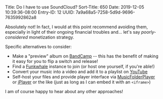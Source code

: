 Title: Do I have to use SoundCloud?
Sort-Title: 650
Date: 2019-12-05 10:39:36-08:00
Entry-ID: 12
UUID: 7a9a68a5-7258-5d9d-9696-7635992862a8

Absolutely not! In fact, I would at this point recommend avoiding them, especially in light of their ongoing financial troubles and... let's say *poorly-considered* monetization strategy.

Specific alternatives to consider:

* Make a "preview" album on [BandCamp](https://bandcamp.com/) -- this has the benefit of making it easy for you to flip a switch and release!
* Find a [Funkwhale](https://funkwhale.audio/) instance to join (or host one yourself, if you're able!)
* Convert your music into a video and add it to a playlist on [YouTube](https://youtube.com/)
* Self-host your files and provide player interface via [MusicFolderPlayer](https://github.com/ltGuillaume/MusicFolderPlayer) or [jPlayer](http://jplayer.org/) or the like (just as long as I can embed it with an `<iframe>`)

I am of course happy to hear about any other approaches!
